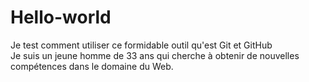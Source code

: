 # Hello-world
Je test comment utiliser ce formidable outil qu'est Git et GitHub
<br />
Je suis un jeune homme de 33 ans qui cherche à obtenir de nouvelles compétences dans le domaine du Web. 
